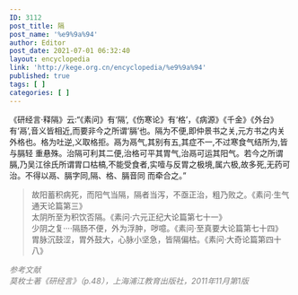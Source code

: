 ```yaml
---
ID: 3112
post_title: 隔
post_name: '%e9%9a%94'
author: Editor
post_date: 2021-07-01 06:32:40
layout: encyclopedia
link: 'http://kege.org.cn/encyclopedia/%e9%9a%94'
published: true
tags: [ ]
categories: [ ]
---
```

<div>《研经言·释隔》云:“《素问》有‘隔’,《伤寒论》有‘格’，《病源》《千金》《外台》有‘鬲’,音义皆相近,而要非今之所谓‘膈’也。隔为不便,即仲景书之关,元方书之内关外格也。格为吐逆,义取格拒。鬲为鬲气,其别有五,其症不一,不过寒食气结所为,皆与膈轻 重悬殊。治隔可利其二便,治格可平其胃气,治鬲可运其阳气。若今之所谓膈,乃吴江徐氏所谓胃口枯槁,不能受食者,实噎与反胃之极境,属六极,故多死,无药可治。不得以鬲、膈字同,隔、格、膈音同 而牵合之。”</div>
<div></div>
<blockquote>
<div>故阳蓄积病死，而阳气当隔，隔者当泻，不亟正治，粗乃败之。《素问·生气通天论篇第三》</div>
<div></div>
<div>太阴所至为积饮否隔。《素问·六元正纪大论篇第七十一》</div>
<div></div>
<div>少阴之复····隔肠不便，外为浮肿，哕噫。《素问·至真要大论篇第七十四》</div>
<div></div>
<div>胃脉沉鼓涩，胃外鼓大，心脉小坚急，皆隔偏枯。《素问·大奇论篇第四十八》</div></blockquote>
<div></div>
<div><span style="color: #808080;"><em>参考文献</em></span></div>
<div></div>
<div><span style="color: #808080;"><em>莫枚士著《研经言》（p.48），上海浦江教育出版社，2011年11月第1版</em></span></div>
<div></div>